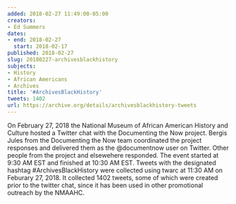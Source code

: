 ```yaml
---
added: 2018-02-27 11:49:00-05:00
creators:
- Ed Summers
dates:
- end: 2018-02-27
  start: 2018-02-17
published: 2018-02-27
slug: 20180227-archivesblackhistory
subjects:
- History
- African Americans
- Archives
title: '#ArchivesBlackHistory'
tweets: 1402
url: https://archive.org/details/archivesblackhistory-tweets
---
```


On February 27, 2018 the National Museum of African American History and Culture hosted a Twitter chat with the Documenting the Now project.  Bergis Jules from the Documenting the Now team coordinated the project responses and delivered them as the @documentnow user on Twitter. Other people from the project and elsewehere responded. The event started at 9:30 AM EST and finished at 10:30 AM EST. Tweets with the designated hashtag #ArchivesBlackHistory were collected using twarc at 11:30 AM on Feburary 27, 2018. It collected 1402 tweets, some of which were created prior to the twitter chat, since it has been used in other promotional outreach by the NMAAHC.
